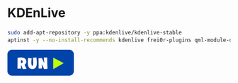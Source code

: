 # KDEnLive
```bash
sudo add-apt-repository -y ppa:kdenlive/kdenlive-stable
aptinst -y --no-install-recommends kdenlive frei0r-plugins qml-module-qtquick-controls2
```
[![bashrun](../images/bashrun.png)](br:kdenlive)